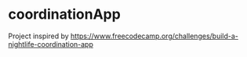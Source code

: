 # coordinationApp
Project inspired by https://www.freecodecamp.org/challenges/build-a-nightlife-coordination-app

